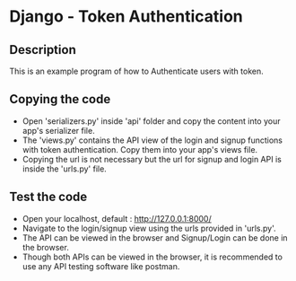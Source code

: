 # Django - Token Authentication

## Description

This is an example program of how to Authenticate users with token.

## Copying the code
* Open 'serializers.py' inside 'api' folder and copy the content into your app's serializer file.
* The 'views.py' contains the API view of the login and signup functions with token authentication. Copy them into your app's views file.
* Copying the url is not necessary but the url for signup and login API is inside the 'urls.py' file.

## Test the code
* Open your localhost, default : http://127.0.0.1:8000/
* Navigate to the login/signup view using the urls provided in 'urls.py'.
* The API can be viewed in the browser and Signup/Login can be done in the browser.
* Though both APIs can be viewed in the browser, it is recommended to use any API testing software like postman.